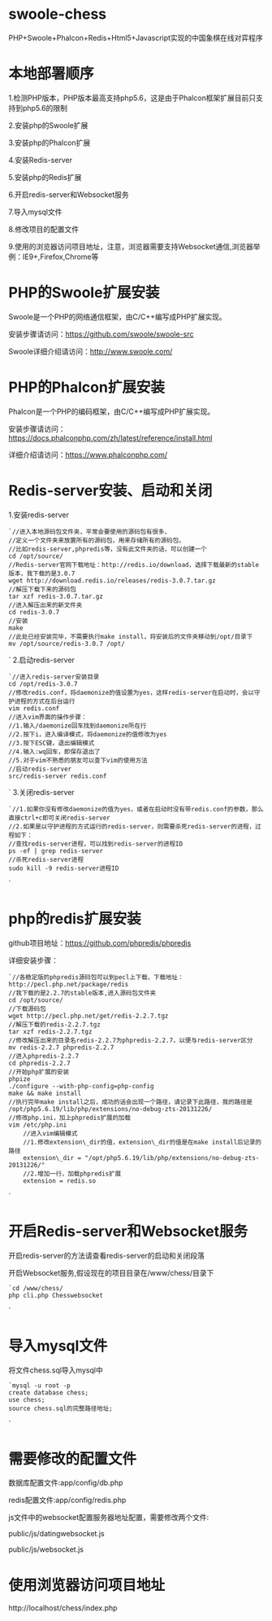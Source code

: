 # swoole-chess
PHP+Swoole+Phalcon+Redis+Html5+Javascript实现的中国象棋在线对弈程序
# 本地部署顺序

1.检测PHP版本，PHP版本最高支持php5.6，这是由于Phalcon框架扩展目前只支持到php5.6的限制

2.安装php的Swoole扩展

3.安装php的Phalcon扩展

4.安装Redis-server

5.安装php的Redis扩展

6.开启redis-server和Websocket服务

7.导入mysql文件

8.修改项目的配置文件

9.使用的浏览器访问项目地址，注意，浏览器需要支持Websocket通信,浏览器举例：IE9+,Firefox,Chrome等

# PHP的Swoole扩展安装

Swoole是一个PHP的网络通信框架，由C/C++编写成PHP扩展实现。

安装步骤请访问：https://github.com/swoole/swoole-src

Swoole详细介绍请访问：http://www.swoole.com/

# PHP的Phalcon扩展安装

Phalcon是一个PHP的编码框架，由C/C++编写成PHP扩展实现。

安装步骤请访问：https://docs.phalconphp.com/zh/latest/reference/install.html

详细介绍请访问：https://www.phalconphp.com/

# Redis-server安装、启动和关闭

1.安装redis-server
```
`//进入本地源码包文件夹，平常会要使用的源码包有很多，
//定义一个文件夹来放置所有的源码包，用来存储所有的源码包，
//比如redis-server,phpredis等，没有此文件夹的话，可以创建一个
cd /opt/source/
//Redis-server官网下载地址：http://redis.io/download，选择下载最新的stable版本，我下载的是3.0.7
wget http://download.redis.io/releases/redis-3.0.7.tar.gz
//解压下载下来的源码包
tar xzf redis-3.0.7.tar.gz
//进入解压出来的新文件夹
cd redis-3.0.7
//安装
make
//此处已经安装完毕，不需要执行make install，将安装后的文件夹移动到/opt/目录下
mv /opt/source/redis-3.0.7 /opt/
```
`
2.启动redis-server

```
`//进入redis-server安装目录
cd /opt/redis-3.0.7
//修改redis.conf，将daemonize的值设置为yes，这样redis-server在启动时，会以守护进程的方式在后台运行
vim redis.conf
//进入vim界面的操作步骤：
//1.输入/daemonize回车找到daemonize所在行
//2.按下i，进入编译模式，将daemonize的值修改为yes
//3.按下ESC键，退出编辑模式
//4.输入:wq回车，即保存退出了
//5.对于vim不熟悉的朋友可以查下vim的使用方法
//启动redis-server
src/redis-server redis.conf
```
`
3.关闭redis-server

```
`//1.如果你没有修改daemonize的值为yes，或者在启动时没有带redis.conf的参数，那么直接ctrl+c即可关闭redis-server
//2.如果是以守护进程的方式运行的redis-server，则需要杀死redis-server的进程，过程如下：
//查找redis-server进程，可以找到redis-server的进程ID
ps -ef | grep redis-server
//杀死redis-server进程
sudo kill -9 redis-server进程ID
```
`
# php的redis扩展安装

github项目地址：https://github.com/phpredis/phpredis

详细安装步骤：

```
`//各稳定版的phpredis源码包可以到pecl上下载，下载地址：
http://pecl.php.net/package/redis
//我下载的是2.2.7的stable版本,进入源码包文件夹
cd /opt/source/
//下载源码包
wget http://pecl.php.net/get/redis-2.2.7.tgz
//解压下载的redis-2.2.7.tgz
tar xzf redis-2.2.7.tgz 
//修改解压出来的目录名redis-2.2.7为phpredis-2.2.7，以便与redis-server区分 
mv redis-2.2.7 phpredis-2.2.7
//进入phpredis-2.2.7
cd phpredis-2.2.7
//开始php扩展的安装
phpize
./configure --with-php-config=php-config
make && make install
//执行完毕make install之后，成功的话会出现一个路径，请记录下此路径，我的路径是
/opt/php5.6.19/lib/php/extensions/no-debug-zts-20131226/
//修改php.ini，加上phpredis扩展的加载
vim /etc/php.ini
    //进入vim编辑模式
    //1.修改extension\_dir的值，extension\_dir的值是在make install后记录的路径
    extension\_dir = "/opt/php5.6.19/lib/php/extensions/no-debug-zts-20131226/"
    //2.增加一行，加载phpredis扩展
    extension = redis.so
```
`
# 开启Redis-server和Websocket服务

开启redis-server的方法请查看redis-server的启动和关闭段落

开启Websocket服务,假设现在的项目目录在/www/chess/目录下

```
`cd /www/chess/
php cli.php Chesswebsocket
```
`
# 导入mysql文件

将文件chess.sql导入mysql中

```
`mysql -u root -p
create database chess;
use chess;
source chess.sql的完整路径地址;
```
`
# 需要修改的配置文件

数据库配置文件:app/config/db.php

redis配置文件:app/config/redis.php

js文件中的websocket配置服务器地址配置，需要修改两个文件:

public/js/datingwebsocket.js

public/js/websocket.js

# 使用浏览器访问项目地址

http://localhost/chess/index.php
